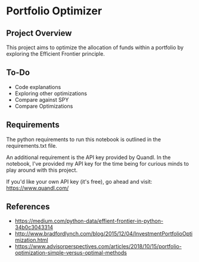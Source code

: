 # Portfolio Optimizer

## Project Overview
This project aims to optimize the allocation of funds within a portfolio by exploring the Efficient Frontier principle.

## To-Do
- Code explanations
- Exploring other optimizations
- Compare against SPY
- Compare Optimizations

## Requirements
The python requirements to run this notebook is outlined in the requirements.txt file. 

An additional requirement is the API key provided by Quandl. In the notebook, I've provided my API key for the time being for curious minds to play around with this project. 

If you'd like your own API key (it's free), go ahead and visit: https://www.quandl.com/

## References
- https://medium.com/python-data/effient-frontier-in-python-34b0c3043314
- http://www.bradfordlynch.com/blog/2015/12/04/InvestmentPortfolioOptimization.html
- https://www.advisorperspectives.com/articles/2018/10/15/portfolio-optimization-simple-versus-optimal-methods
